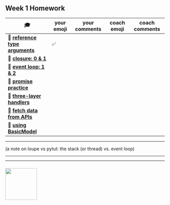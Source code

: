 ## Week 1 Homework

| :mortar_board: | your emoji | your comments | coach emoji | coach comments |
| --- | --- | --- | --- | --- |
| :egg: __[reference type arguments](./reference-type-args.md)__ |:white_check_mark:  | | | |
| :egg: __[closure: 0 & 1](../exercises-closure)__ | | | | |
| :egg: __[event loop: 1 & 2](../exercises-event-loop)__ | | | | |
| :egg: __[promise practice](./promise-practice.md)__ | | | | | 
| :egg: __[three-layer handlers](./three-layer-handlers)__ | | | | |
| :hatching_chick: __[fetch data from APIs](./fetching-exercises)__ | | | | |
| :hatching_chick: __[using BasicModel](./using-BasicModel.html)__ | | | | |

---

(a note on loupe vs pytut: the stack (or thread) vs. event loop)

___
___
### <a href="https://hackyourfuture.be" target="_blank"><img src="https://pbs.twimg.com/profile_images/984474625009741824/Bs_qKx6-_400x400.jpg" width="100" height="100"></img></a>
